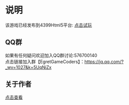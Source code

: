 # 说明
该游戏已经发布到4399Html5平台: [点击试玩](http://www.4399.com/flash/181547_1.htm)
## QQ群
如果有任何疑问欢迎加入QQ群讨论:576700140   
点击链接加入群【EgretGameCoders】：https://jq.qq.com/?_wv=1027&k=5UqNiZx

## 关于作者
[点击查看](https://github.com/tidys/CocosCreatorPlugins/blob/master/ABOUTME.md)
